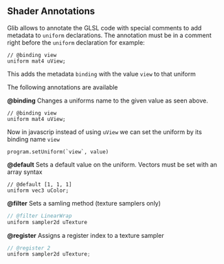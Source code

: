 ## Shader Annotations

Glib allows to annotate the GLSL code with special comments to add metadata
to `uniform` declarations. The annotation must
be in a comment right before the `uniform` declaration for example:

```
// @binding view
uniform mat4 uView;
```

This adds the metadata `binding` with the value `view` to that uniform

The following annotations are available

**@binding**
Changes a uniforms name to the given value as seen above.

```
// @binding view
uniform mat4 uView;
```

Now in javascrip instead of using `uView` we can set the uniform by its binding name `view`

```
program.setUniform(`view`, value)
```

**@default**
Sets a default value on the uniform. Vectors must be set with an array syntax

```
// @default [1, 1, 1]
uniform vec3 uColor;
```

**@filter**
Sets a samling method (texture samplers only)

```c
// @filter LinearWrap
uniform sampler2d uTexture
```

**@register**
Assigns a register index to a texture sampler

```c
// @register 2
uniform sampler2d uTexture;
```
